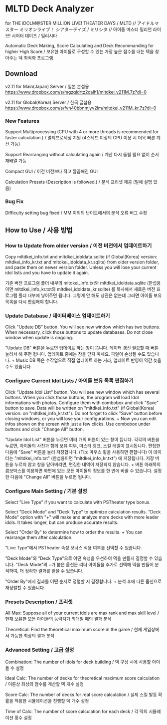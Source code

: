 # MLTD Deck Analyzer

for THE iDOLM@STER MILLION LIVE! THEATER DAYS / MLTD // アイドルマスター ミリオンライブ！ シアターデイズ / ミリシタ // 아이돌 마스터 밀리언 라이브! 시어터 데이즈 / 밀리시타

Automatic Deck Making, Score Calculating and Deck Recommanding for higher High Score / 보유한 아이돌로 구성할 수 있는 가장 높은 점수를 내는 덱을 찾아주는 덱 최적화 프로그램

## Download

v2.11 for Main(Japan) Server / 일본 본섭용
https://www.dropbox.com/s/mgzqldrtz2calh1/mltdkei_v211M.7z?dl=0

v2.11 for Global(Korea) Server / 한국 글섭용
https://www.dropbox.com/s/fvh40bbnmjyv2lm/mltdkei_v211M_kr.7z?dl=0

### New Features

Support Multiprocessing (CPU with 4 or more threads is recommended for faster calculation.) / 멀티프로세싱 지원 (4스레드 이상의 CPU 이용 시 더욱 빠른 계산 가능)

Support Rearranging without calculating again / 계산 다시 돌릴 필요 없이 순서 재배열 가능

Compact GUI / 이전 버전보다 작고 깔끔해진 GUI

Calculation Presets (Description is followed.) / 분석 프리셋 제공 (밑에 설명 있음)

### Bug Fix

Difficulty setting bug fixed / MM 이외의 난이도에서의 분석 오류 버그 수정

## How to Use / 사용 방법

### How to Update from older version / 이전 버전에서 업데이트하기

Copy mltdkei_info.txt and mltdkei_idoldata.sqlite (if Global(Korea) version: mltdkei_info_kr.txt and mltdkei_idoldata_kr.sqlite) from older version folder, and paste them on newer version folder. Unless you will lose your current idol lists and you have to update it again.

기존 버전 프로그램 폴더 내부의 mltdkei_info.txt와 mltdkei_idoldata.sqlite (한섭용이면 mltdkei_info_kr.txt와 mltdkei_idoldata_kr.sqlite) 를 복사해서 새로운 버전 프로그램 폴더 내부에 넣어주면 됩니다. 그렇게 안 해도 상관은 없는데 그러면 아이돌 보유 목록을 다시 편집해야 합니다.

### Update Database / 데이터베이스 업데이트하기

Click "Update DB" button. You will see new window which has two buttons. When necessary, click those buttons to update databases. Do not close window when update is ongoing.

"Update DB" 버튼을 누르면 업데이트 하는 창이 뜹니다. 데이터 갱신 필요할 때 버튼 눌러서 해 주면 됩니다. 업데이트 중에는 창을 닫지 마세요. 파일이 손상될 수도 있습니다. + Music DB 쪽은 수작업으로 직접 업데이트 하는 거라, 업데이트 반영이 약간 늦을 수도 있습니다.

### Configure Current Idol Lists / 아이돌 보유 목록 편집하기

Click "Update Idol List" button. You will see new window which has several buttons. When you click those buttons, the program will load Idol informations with photos. Configure them with combobox and click "Save" button to save. Data will be written on "mltdkei_info.txt" (if Global(Korea) version: on "mltdkei_info_kr.txt"). Do not forget to click "Save" button before closing windows, or you will lose your configurations. + Now you can edit infos shown on the screen with just a few clicks. Use combobox under buttons and click "Change All" button.

"Update Idol List" 버튼을 누르면 여러 개의 버튼이 있는 창이 뜹니다. 각각의 버튼을 누르면, 아이돌의 사진과 함께 보유 여부, 마스터 랭크, 스킬 레벨이 표시됩니다. 편집한 다음에 "Save" 버튼을 눌러 저장합니다. (Tip: 마우스 휠을 사용하면 편합니다) 이 데이터는 "mltdkei_info.txt" (한섭용이면 "mltdkei_info_kr.txt") 에 저장됩니다. 저장 버튼을 누르지 않고 창을 닫아버리면, 편집한 내역이 저장되지 않습니다. + 버튼 아래쪽의 콤보박스를 이용하면 화면에 있는 모든 아이돌의 정보를 한 번에 바꿀 수 있습니다. 설정한 다음에 "Change All" 버튼을 누르면 됩니다.

### Configure Main Setting / 기본 설정

Select "Live Type" if you want to calculate with PSTheater type bonus.

Select "Deck Mode" and "Deck Type" to optimize calculation results. "Deck Mode" option with "+" will make and analyze more decks with more leader idols. It takes longer, but can produce accurate results.

Select "Order By" to determine how to order the results. + You can rearrange them after calculation.

"Live Type"에서 PSTheater 속성 보너스 적용 여부를 선택할 수 있습니다.

"Deck Mode"와 "Deck Type"으로 어떤 속성을 우선하여 덱을 만들지 결정할 수 있습니다. "Deck Mode"의 +가 붙은 옵션은 리더 아이돌을 추가로 선택해 덱을 만들어 분석하여, 더 정확한 결과를 얻을 수 있습니다.

"Order By"에서 결과를 어떤 순서로 정렬할 지 결정합니다. + 분석 후에 다른 옵션으로 재정렬할 수 있습니다.

### Presets Description / 프리셋

All Max: Suppose all of your current idols are max rank and max skill level / 현재 보유한 모든 아이돌의 능력치가 최대일 때의 결과 분석

Theoretical: Find the theoretical maximum score in the game / 현재 게임상에서 가능한 최상의 결과 분석

### Advanced Setting / 고급 설정

Combination: The number of idols for deck building / 덱 구성 시에 사용할 아이돌 수 설정

Ideal Calc: The number of decks for theoretical maximum score calculation / 이론상 최상의 점수를 계산할 덱 개수 설정

Score Calc: The number of decks for real score calculation / 실제 스킬 발동 확률을 적용한 시뮬레이션을 진행할 덱 개수 설정

Time of Calc: The number of score calculation for each deck / 각 덱의 시뮬레이션 횟수 설정
